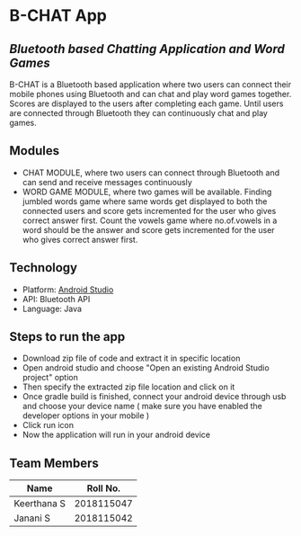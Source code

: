 # B-CHAT App
## _Bluetooth based Chatting Application and Word Games_

B-CHAT is a Bluetooth based application where two users can connect their mobile phones using Bluetooth and can chat and play word games together. Scores are displayed to the users after completing each game. Until users are connected through Bluetooth they can continuously chat and play games. 

## Modules

-	CHAT MODULE, where two users can connect through Bluetooth and can send and receive messages continuously
-	WORD GAME MODULE, where two games will be available. Finding jumbled words game where same words get displayed to both the connected users and score gets incremented for the user who gives correct answer first. Count the vowels game where no.of.vowels in a word should be the answer and score gets incremented for the user who gives correct answer first.


## Technology

- Platform: [Android Studio]
- API: Bluetooth API
- Language: Java

## Steps to run the app

-	Download zip file of code and extract it in specific location
-	Open android studio and choose "Open an existing Android Studio project" option
-  Then specify the extracted zip file location and click on it
-	Once gradle build is finished, connect your android device through usb and choose your device name ( make sure you have enabled the developer options in your mobile ) 
-	Click run icon 
-	Now the application will run in your android device 


## Team Members

| Name | Roll No. |
| ------ | ------ |
| Keerthana S | 2018115047 |
| Janani S | 2018115042 |


   [Android Studio]: <https://developer.android.com/studio>
   
